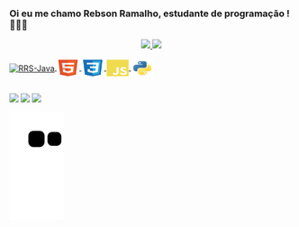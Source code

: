 ### Oi eu me chamo Rebson Ramalho, estudante de programação ! 💸💸💸

<div align="center">
  <a href="https://github.com/RRS92">
  <img height="180em" src="https://github-readme-stats.vercel.app/api?username=RRS92&show_icons=true&theme=dracula&include_all_commits=true&count_private=true"/>
  <img height="180em" src="https://github-readme-stats.vercel.app/api/top-langs/?username=RRS92&layout=compact&langs_count=7&theme=dracula"/>
</div>
<div style="display: inline_block"><br>  
  <img align="center" alt="RRS-Java" height="30" width="40" src="https://cdn.jsdelivr.net/gh/devicons/devicon/icons/java/java-original.svg" />
  <img align="center" alt="RRS-HTML" height="30" width="40" src="https://raw.githubusercontent.com/devicons/devicon/master/icons/html5/html5-original.svg">
  <img align="center" alt="RRS-CSS" height="30" width="40" src="https://raw.githubusercontent.com/devicons/devicon/master/icons/css3/css3-original.svg">      
  <img align="center" alt="RRS-Js" height="30" width="40" src="https://raw.githubusercontent.com/devicons/devicon/master/icons/javascript/javascript-plain.svg">
  <img align="center" alt="RRS-Python" height="30" width="40" src="https://raw.githubusercontent.com/devicons/devicon/master/icons/python/python-original.svg">
</div>
  
##
  
<div>
  <a href="https://instagram.com/rebson_ramalho" target="_blank"><img src="https://img.shields.io/badge/-Instagram-%23E4405F?style=for-the-badge&logo=instagram&logoColor=white" target="_blank"></a>
  <a href = "mailto:rebsonramalho@gmail.com"><img src="https://img.shields.io/badge/-Gmail-%23333?style=for-the-badge&logo=gmail&logoColor=white" target="_blank"></a>
  <a href="https://www.linkedin.com/in/rebson-ramalho-bba023266/" target="_blank"><img src="https://img.shields.io/badge/-LinkedIn-%230077B5?style=for-the-badge&logo=linkedin&logoColor=white" target="_blank"></a>
  
</div>

![snake gif](https://github.com/RRS92/RRS92/blob/output/github-contribution-grid-snake.svg)

